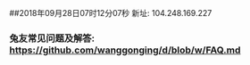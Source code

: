 ##2018年09月28日07时12分07秒 新址: 104.248.169.227
### 兔友常见问题及解答: https://github.com/wanggonging/d/blob/w/FAQ.md
